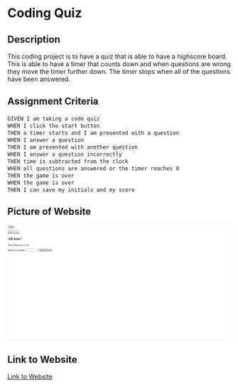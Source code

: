 # Coding Quiz

## Description

This coding project is to have a quiz that is able to have a highscore board. This is able to have a timer that counts down and when questions are wrong they move the timer further down. The timer stops when all of the questions have been answered.

## Assignment Criteria

```
GIVEN I am taking a code quiz
WHEN I click the start button
THEN a timer starts and I am presented with a question
WHEN I answer a question
THEN I am presented with another question
WHEN I answer a question incorrectly
THEN time is subtracted from the clock
WHEN all questions are answered or the timer reaches 0
THEN the game is over
WHEN the game is over
THEN I can save my initials and my score
```

## Picture of Website

![Code-Quiz](./assets/images/ytjrgdjytdfuk.JPG)  


## Link to Website

[Link to Website](https://braymurph.github.io/Quiz-of-Coding/)